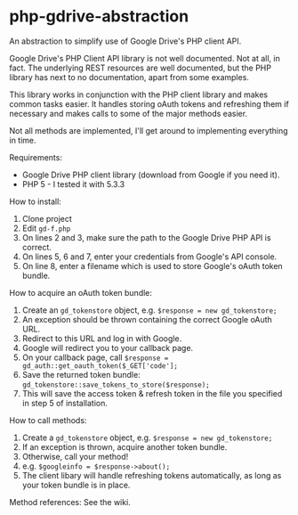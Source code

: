 php-gdrive-abstraction
======================

An abstraction to simplify use of Google Drive's PHP client API.

Google Drive's PHP Client API library is not well documented. Not at all, in fact. The underlying REST resources are well documented, but the PHP library has next to no documentation, apart from some examples.

This library works in conjunction with the PHP client library and makes common tasks easier. It handles storing oAuth tokens and refreshing them if necessary and makes calls to some of the major methods easier.

Not all methods are implemented, I'll get around to implementing everything in time.

Requirements:
- Google Drive PHP client library (download from Google if you need it).
- PHP 5 - I tested it with 5.3.3

How to install:
1) Clone project<br>
2) Edit `gd-f.php`<br>
3) On lines 2 and 3, make sure the path to the Google Drive PHP API is correct.<br>
4) On lines 5, 6 and 7, enter your credentials from Google's API console.<br>
5) On line 8, enter a filename which is used to store Google's oAuth token bundle.

How to acquire an oAuth token bundle:
1) Create an `gd_tokenstore` object, e.g. `$response = new gd_tokenstore;`
2) An exception should be thrown containing the correct Google oAuth URL.
3) Redirect to this URL and log in with Google.
4) Google will redirect you to your callback page.
5) On your callback page, call `$response = gd_auth::get_oauth_token($_GET['code'];`
6) Save the returned token bundle: `gd_tokenstore::save_tokens_to_store($response);`
7) This will save the access token & refresh token in the file you specified in step 5 of installation.

How to call methods:
1) Create a `gd_tokenstore` object, e.g. `$response = new gd_tokenstore;`
2) If an exception is thrown, acquire another token bundle.
3) Otherwise, call your method!
4) e.g. `$googleinfo = $response->about();`
5) The client libary will handle refreshing tokens automatically, as long as your token bundle is in place.

Method references:
See the wiki.
